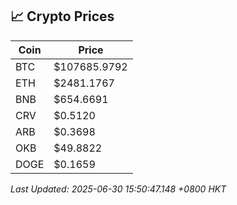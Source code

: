 ## 📈 Crypto Prices

| Coin | Price |
| ---- | ----- |
| BTC | $107685.9792 |
| ETH | $2481.1767 |
| BNB | $654.6691 |
| CRV | $0.5120 |
| ARB | $0.3698 |
| OKB | $49.8822 |
| DOGE | $0.1659 |

_Last Updated: 2025-06-30 15:50:47.148 +0800 HKT_